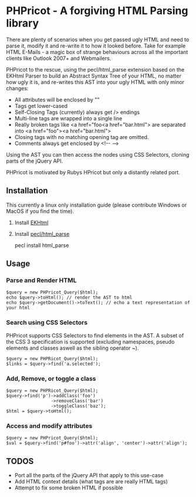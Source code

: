 # PHPricot - A forgiving HTML Parsing library

There are plenty of scenarios when you get passed ugly HTML and need
to parse it, modify it and re-write it to how it looked before. Take
for example HTML E-Mails - a magic box of strange behaviours across
all the important clients like Outlook 2007+ and Webmailers.

PHPricot to the rescue, using the pecl/html_parse extension based on the EKHtml Parser to build
an Abstract Syntax Tree of your HTML, no matter how ugly it is, and
re-writes this AST into your ugly HTML with only minor changes:

* All attributes will be enclosed by ""
* Tags get lower-cased
* Self-Closing Tags (currently) always get /&gt; endings
* Multi-line tags are wrapped into a single line
* Really broken tags like &lt;a href="foo&lt;a href="bar.html"&gt; are separated
  into &lt;a href="foo"&gt;&lt;a href="bar.html"&gt;
* Closing tags with no matching opening tag are omitted.
* Comments always get enclosed by &lt;!-- --&gt;

Using the AST you can then access the nodes using CSS Selectors, cloning parts of
the jQuery API.

PHPricot is motivated by Rubys HPricot but only a distantly related port.

## Installation

This currently a linux only installation guide (please contribute Windows or MacOS if
you find the time).

1. Install [EKHtml](http://ekhtml.sourceforge.net/)

2. Install [pecl/html_parse](http://pecl.php.net/package/html_parse)

    pecl install html_parse

## Usage

### Parse and Render HTML

    $query = new PHPricot_Query($html);
    echo $query->toHtml(); // render the AST to html
    echo $query->getDocument()->toText(); // echo a text representation of your html

### Search using CSS Selectors

PHPricot supports CSS Selectors to find elements in the AST. A subset of the CSS 3 specification
is supported (excluding namespaces, pseudo elements and classes aswell as the sibling operator ~).

    $query = new PHPRicot_Query($html);
    $links = $query->find('a.selected');

### Add, Remove, or toggle a class

    $query = new PHPRicot_Query($html);
    $query->find('p')->addClass('foo')
                     ->removeClass('bar')
                     ->toggleClass('baz');
    $html = $query->toHtml();

### Access and modify attributes

    $query = new PHPricot_Query($html);
    $val = $query->find('p#foo')->attr('align', 'center')->attr('align');

## TODOS

* Port all the parts of the jQuery API that apply to this use-case
* Add HTML context details (what tags are are really HTML tags)
* Attempt to fix some broken HTML if possible